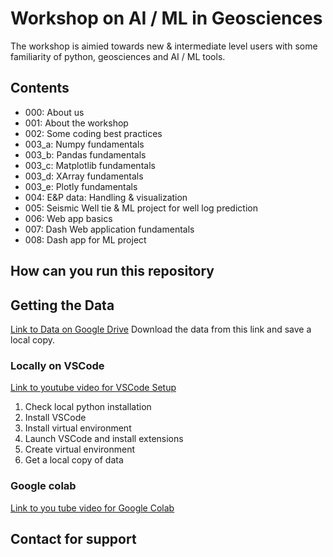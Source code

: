 # Workshop on AI / ML in Geosciences

The workshop is aimied towards new & intermediate level users with some familiarity of python, geosciences and AI / ML tools.

## Contents
* 000: About us
* 001: About the workshop
* 002: Some coding best practices
* 003_a: Numpy fundamentals
* 003_b: Pandas fundamentals
* 003_c: Matplotlib fundamentals
* 003_d: XArray fundamentals
* 003_e: Plotly fundamentals
* 004: E&P data: Handling & visualization
* 005: Seismic Well tie & ML project for well log prediction
* 006: Web app basics
* 007: Dash Web application fundamentals
* 008: Dash app for ML project

## How can you run this repository

## Getting the Data

[Link to Data on Google Drive](https://drive.google.com/drive/folders/16rCYKklQs-Jt5iVp1Gvfiu25ATz-BQ2D?usp=sharing)
Download the data from this link and save a local copy.

### Locally on VSCode
[Link to youtube video for VSCode Setup](http://www.rezlytix.com)
1. Check local python installation
2. Install VSCode
3. Install virtual environment
4. Launch VSCode and install extensions
5. Create virtual environment
6. Get a local copy of data

### Google colab
[Link to you tube video for Google Colab](http://www.rezlytix.com)

## Contact for support
